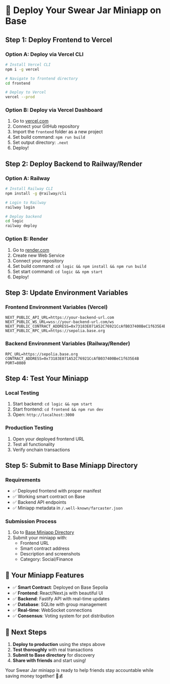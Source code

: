 # 🚀 Deploy Your Swear Jar Miniapp on Base

## Step 1: Deploy Frontend to Vercel

### Option A: Deploy via Vercel CLI
```bash
# Install Vercel CLI
npm i -g vercel

# Navigate to frontend directory
cd frontend

# Deploy to Vercel
vercel --prod
```

### Option B: Deploy via Vercel Dashboard
1. Go to [vercel.com](https://vercel.com)
2. Connect your GitHub repository
3. Import the `frontend` folder as a new project
4. Set build command: `npm run build`
5. Set output directory: `.next`
6. Deploy!

## Step 2: Deploy Backend to Railway/Render

### Option A: Railway
```bash
# Install Railway CLI
npm install -g @railway/cli

# Login to Railway
railway login

# Deploy backend
cd logic
railway deploy
```

### Option B: Render
1. Go to [render.com](https://render.com)
2. Create new Web Service
3. Connect your repository
4. Set build command: `cd logic && npm install && npm run build`
5. Set start command: `cd logic && npm start`
6. Deploy!

## Step 3: Update Environment Variables

### Frontend Environment Variables (Vercel)
```
NEXT_PUBLIC_API_URL=https://your-backend-url.com
NEXT_PUBLIC_WS_URL=wss://your-backend-url.com/ws
NEXT_PUBLIC_CONTRACT_ADDRESS=0x73183E071A52C76921CcAfB037400BeC1f635E4B
NEXT_PUBLIC_RPC_URL=https://sepolia.base.org
```

### Backend Environment Variables (Railway/Render)
```
RPC_URL=https://sepolia.base.org
CONTRACT_ADDRESS=0x73183E071A52C76921CcAfB037400BeC1f635E4B
PORT=8080
```

## Step 4: Test Your Miniapp

### Local Testing
1. Start backend: `cd logic && npm start`
2. Start frontend: `cd frontend && npm run dev`
3. Open: `http://localhost:3000`

### Production Testing
1. Open your deployed frontend URL
2. Test all functionality
3. Verify onchain transactions

## Step 5: Submit to Base Miniapp Directory

### Requirements
- ✅ Deployed frontend with proper manifest
- ✅ Working smart contract on Base
- ✅ Backend API endpoints
- ✅ Miniapp metadata in `/.well-known/farcaster.json`

### Submission Process
1. Go to [Base Miniapp Directory](https://base.org/miniapps)
2. Submit your miniapp with:
   - Frontend URL
   - Smart contract address
   - Description and screenshots
   - Category: Social/Finance

## 🎯 Your Miniapp Features

- ✅ **Smart Contract**: Deployed on Base Sepolia
- ✅ **Frontend**: React/Next.js with beautiful UI
- ✅ **Backend**: Fastify API with real-time updates
- ✅ **Database**: SQLite with group management
- ✅ **Real-time**: WebSocket connections
- ✅ **Consensus**: Voting system for pot distribution

## 🌟 Next Steps

1. **Deploy to production** using the steps above
2. **Test thoroughly** with real transactions
3. **Submit to Base directory** for discovery
4. **Share with friends** and start using!

Your Swear Jar miniapp is ready to help friends stay accountable while saving money together! 🐷💰
